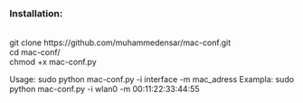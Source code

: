 <h3>Installation:</h3><br>
git clone https://github.com/muhammedensar/mac-conf.git<br>
cd mac-conf/<br>
chmod +x mac-conf.py<br>


Usage:
sudo python mac-conf.py -i interface -m mac_adress
Exampla:
sudo python mac-conf.py -i wlan0 -m 00:11:22:33:44:55
